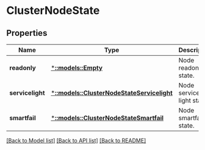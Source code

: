 # ClusterNodeState

## Properties
Name | Type | Description | Notes
------------ | ------------- | ------------- | -------------
**readonly** | [***::models::Empty**](Empty.md) | Node readonly state. | [optional] [default to null]
**servicelight** | [***::models::ClusterNodeStateServicelight**](ClusterNodeStateServicelight.md) | Node service light state. | [optional] [default to null]
**smartfail** | [***::models::ClusterNodeStateSmartfail**](ClusterNodeStateSmartfail.md) | Node smartfail state. | [optional] [default to null]

[[Back to Model list]](../README.md#documentation-for-models) [[Back to API list]](../README.md#documentation-for-api-endpoints) [[Back to README]](../README.md)


